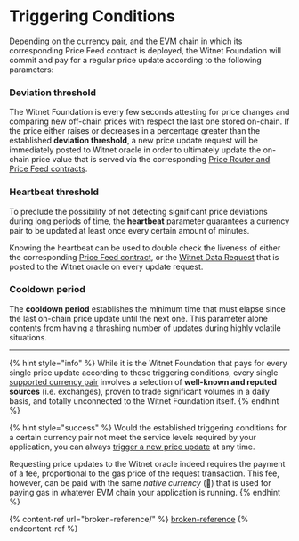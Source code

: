 # Triggering Conditions

Depending on the currency pair, and the EVM chain in which its corresponding Price Feed contract is deployed, the Witnet Foundation will commit and pay for a regular price update according to the following parameters:

### Deviation threshold

The Witnet Foundation is every few seconds attesting for price changes and comparing new off-chain prices with respect the last one stored on-chain. If the price either raises or decreases in a percentage greater than the established **deviation threshold**, a new price update request will be immediately posted to Witnet oracle in order to ultimately update the on-chain price value that is served via the corresponding [Price Router and Price Feed contracts](price-feeds-registry.md).

### Heartbeat threshold

To preclude the possibility of not detecting significant price deviations during long periods of time, the **heartbeat** parameter guarantees a currency pair to be updated at least once every certain amount of minutes.

Knowing the heartbeat can be used to double check the liveness of either the corresponding [Price Feed contract](using-witnet-data-feeds.md#reading-last-price-and-timestamp-from-a-price-feed-contract-serving-a-given-currency-pair), or the [Witnet Data Request](price-feeds-registry.md#currency-pairs) that is posted to the Witnet oracle on every update request.

### Cooldown period

The **cooldown period** establishes the minimum time that must elapse since the last on-chain price update until the next one. This parameter alone contents from having a thrashing number of updates during highly volatile situations.

***

{% hint style="info" %}
While it is the Witnet Foundation that pays for every single price update according to these triggering conditions, every single [supported currency pair](price-feeds-registry.md#currency-pairs) involves a selection of **well-known and reputed sources** (i.e. exchanges), proven to trade significant volumes in a daily basis, and totally unconnected to the Witnet Foundation itself.
{% endhint %}

{% hint style="success" %}
Would the established triggering conditions for a certain currency pair not meet the service levels required by your application, you can always [trigger a new price update](using-witnet-data-feeds.md#forcing-an-update-on-a-witnet-maintained-curreny-pair) at any time.

Requesting price updates to the Witnet oracle indeed requires the payment of a fee, proportional to the gas price of the request transaction. This fee, however, can be paid with the same _native currency_ (🎉) that is used for paying gas in whatever EVM chain your application is running.
{% endhint %}

{% content-ref url="broken-reference/" %}
[broken-reference](broken-reference/)
{% endcontent-ref %}
